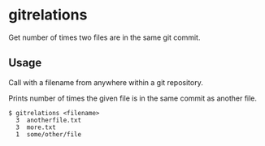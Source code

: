 # gitrelations

Get number of times two files are in the same git commit.

## Usage

Call with a filename from anywhere within a git repository.

Prints number of times the given file is in the same commit as another file.

```
$ gitrelations <filename>
  3  anotherfile.txt
  3  more.txt
  1  some/other/file
```

